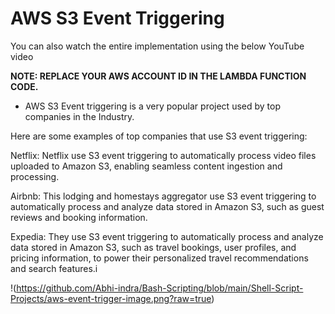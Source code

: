 # AWS S3 Event Triggering
You can also watch the entire implementation using the below YouTube video

**NOTE: REPLACE YOUR AWS ACCOUNT ID IN THE LAMBDA FUNCTION CODE.**

- AWS S3 Event triggering is a very popular project used by top companies in the Industry.

Here are some examples of top companies that use S3 event triggering:

Netflix: Netflix use S3 event triggering to automatically process video files uploaded to Amazon S3, enabling seamless content ingestion and processing.

Airbnb: This lodging and homestays aggregator use S3 event triggering to automatically process and analyze data stored in Amazon S3, such as guest reviews and booking information.

Expedia: They use S3 event triggering to automatically process and analyze data stored in Amazon S3, such as travel bookings, user profiles, and pricing information, to power their personalized travel recommendations and search features.i

!(https://github.com/Abhi-indra/Bash-Scripting/blob/main/Shell-Script-Projects/aws-event-trigger-image.png?raw=true)
